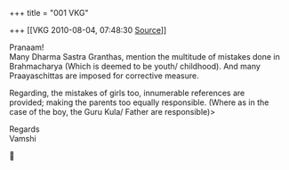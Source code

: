 +++
title = "001 VKG"

+++
[[VKG	2010-08-04, 07:48:30 [Source](https://groups.google.com/g/bvparishat/c/HrzWWGVWESk)]]



Pranaam!  
Many Dharma Sastra Granthas, mention the multitude of mistakes done in  
Brahmacharya (Which is deemed to be youth/ childhood). And many  
Praayaschittas are imposed for corrective measure.

Regarding, the mistakes of girls too, innumerable references are  
provided; making the parents too equally responsible. (Where as in the  
case of the boy, the Guru Kula/ Father are responsible)>

Regards  
Vamshi



